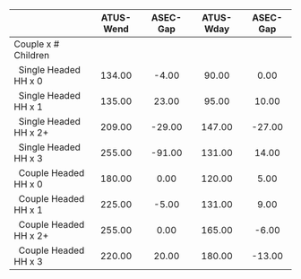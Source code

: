 
|                      |    ATUS-Wend |     ASEC-Gap |    ATUS-Wday |     ASEC-Gap |
| -------------------- | :----------: | :----------: | :----------: | :----------: |
| Couple x # Children  |              |              |              |              |
| &nbsp;&nbsp;Single Headed HH x 0 |       134.00 |        -4.00 |        90.00 |         0.00 |
| &nbsp;&nbsp;Single Headed HH x 1 |       135.00 |        23.00 |        95.00 |        10.00 |
| &nbsp;&nbsp;Single Headed HH x 2+ |       209.00 |       -29.00 |       147.00 |       -27.00 |
| &nbsp;&nbsp;Single Headed HH x 3 |       255.00 |       -91.00 |       131.00 |        14.00 |
| &nbsp;&nbsp;Couple Headed HH x 0 |       180.00 |         0.00 |       120.00 |         5.00 |
| &nbsp;&nbsp;Couple Headed HH x 1 |       225.00 |        -5.00 |       131.00 |         9.00 |
| &nbsp;&nbsp;Couple Headed HH x 2+ |       255.00 |         0.00 |       165.00 |        -6.00 |
| &nbsp;&nbsp;Couple Headed HH x 3 |       220.00 |        20.00 |       180.00 |       -13.00 |

